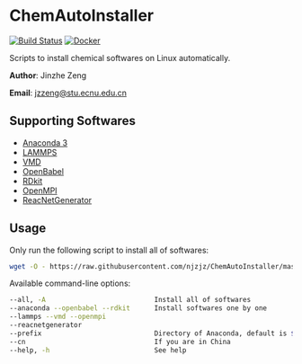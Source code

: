 # ChemAutoInstaller

[![Build Status](https://travis-ci.com/njzjz/ChemAutoInstaller.svg?branch=master)](https://travis-ci.com/njzjz/ChemAutoInstaller)
[![Docker](https://shields.beevelop.com/docker/pulls/njzjz/chemautoinstaller.svg?style=flat)](https://hub.docker.com/r/njzjz/chemautoinstaller)

Scripts to install chemical softwares on Linux automatically.

**Author**: Jinzhe Zeng

**Email**: jzzeng@stu.ecnu.edu.cn

## Supporting Softwares

* [Anaconda 3](https://conda.io)
* [LAMMPS](https://github.com/lammps/lammps)
* [VMD](http://www.ks.uiuc.edu/Research/vmd/)
* [OpenBabel](https://github.com/openbabel/openbabel)
* [RDkit](https://github.com/rdkit/rdkit)
* [OpenMPI](https://github.com/open-mpi/ompi)
* [ReacNetGenerator](https://github.com/njzjz/reacnetgenerator)

## Usage

Only run the following script to install all of softwares:

```bash
wget -O - https://raw.githubusercontent.com/njzjz/ChemAutoInstaller/master/ChemAutoInstaller.sh | bash -s -- -A
```

Available command-line options:

```sh
--all, -A                           Install all of softwares
--anaconda --openbabel --rdkit      Install softwares one by one
--lammps --vmd --openmpi
--reacnetgenerator 
--prefix                            Directory of Anaconda, default is $HOME/anaconda3
--cn                                If you are in China
--help, -h                          See help
```
